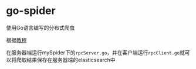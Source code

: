 # go-spider

使用Go语言编写的分布式爬虫

根据[教程](https://www.bilibili.com/video/BV1XK411V7DT?p=1)

在服务器端运行mySpider下的`rpcServer.go`，并在客户端运行`rpcClient.go`就可以将爬取结果保存在服务器端的elasticsearch中
